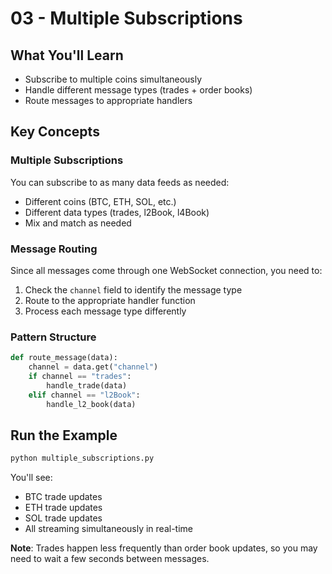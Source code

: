 # 03 - Multiple Subscriptions

## What You'll Learn
- Subscribe to multiple coins simultaneously
- Handle different message types (trades + order books)
- Route messages to appropriate handlers

## Key Concepts

### Multiple Subscriptions
You can subscribe to as many data feeds as needed:
- Different coins (BTC, ETH, SOL, etc.)
- Different data types (trades, l2Book, l4Book)
- Mix and match as needed

### Message Routing
Since all messages come through one WebSocket connection, you need to:
1. Check the `channel` field to identify the message type
2. Route to the appropriate handler function
3. Process each message type differently

### Pattern Structure
```python
def route_message(data):
    channel = data.get("channel")
    if channel == "trades":
        handle_trade(data)
    elif channel == "l2Book":
        handle_l2_book(data)
```

## Run the Example
```bash
python multiple_subscriptions.py
```

You'll see:
- BTC trade updates
- ETH trade updates
- SOL trade updates
- All streaming simultaneously in real-time

**Note**: Trades happen less frequently than order book updates, so you may need to wait a few seconds between messages.